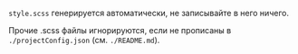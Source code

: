 `style.scss` генерируется автоматически, не записывайте в него ничего.

Прочие .scss файлы игнорируются, если не прописаны в `./projectConfig.json` (см. `./README.md`).
